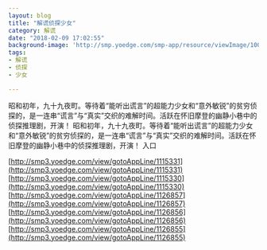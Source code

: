 ```yaml
---
layout: blog
title: "解谎侦探少女"
category: 解谎
date: "2018-02-09 17:02:55"
background-image: 'http://smp.yoedge.com/smp-app/resource/viewImage/1003854appline.png'
tags:
- 解谎
- 侦探
- 少女

---
```

昭和初年，九十九夜町。等待着“能听出谎言”的超能力少女和“意外敏锐”的贫穷侦探的，是一连串“谎言”与“真实”交织的难解时间。活跃在怀旧摩登的幽静小巷中的侦探推理剧，开演！
昭和初年，九十九夜町。等待着“能听出谎言”的超能力少女和“意外敏锐”的贫穷侦探的，是一连串“谎言”与“真实”交织的难解时间。活跃在怀旧摩登的幽静小巷中的侦探推理剧，开演！
入口

[http://smp3.yoedge.com/view/gotoAppLine/1115331](http://smp3.yoedge.com/view/gotoAppLine/1115331)
[http://smp3.yoedge.com/view/gotoAppLine/1115330](http://smp3.yoedge.com/view/gotoAppLine/1115330)
[http://smp3.yoedge.com/view/gotoAppLine/1126857](http://smp3.yoedge.com/view/gotoAppLine/1126857)
[http://smp3.yoedge.com/view/gotoAppLine/1126856](http://smp3.yoedge.com/view/gotoAppLine/1126856)
[http://smp3.yoedge.com/view/gotoAppLine/1126855](http://smp3.yoedge.com/view/gotoAppLine/1126855)

        
